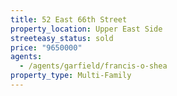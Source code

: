 ```yaml
---
title: 52 East 66th Street
property_location: Upper East Side
streeteasy_status: sold
price: "9650000"
agents:
  - /agents/garfield/francis-o-shea
property_type: Multi-Family
---
```

